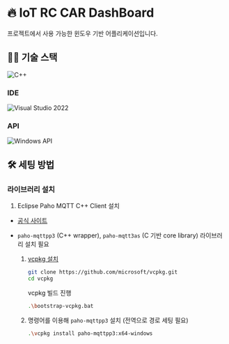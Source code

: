 # 🔥 IoT RC CAR DashBoard

프로젝트에서 사용 가능한 윈도우 기반 어플리케이션입니다.

## 🧑‍💻 기술 스택

![C++](https://img.shields.io/badge/C++-00599C?style=for-the-badge&logo=c%2b%2b&logoColor=white)

### IDE

![Visual Studio 2022](https://img.shields.io/badge/Visual%20Studio%202022-5C2D91?style=for-the-badge&logo=visualstudio&logoColor=white)

### API

![Windows API](https://img.shields.io/badge/Windows%20API-0078D6?style=for-the-badge&logo=windows&logoColor=white)


## 🛠️ 세팅 방법

### 라이브러리 설치

1. Eclipse Paho MQTT C++ Client 설치
- [공식 사이트](https://eclipse.dev/paho/)
- `paho-mqttpp3` (C++ wrapper), `paho-mqtt3as` (C 기반 core library) 라이브러리 설치 필요

    1. [vcpkg 설치](https://learn.microsoft.com/ko-kr/vcpkg/get_started/get-started-vs?pivots=shell-powershell)
        ```bash
        git clone https://github.com/microsoft/vcpkg.git
        cd vcpkg
        ```
        vcpkg 빌드 진행
        ```bash
        .\bootstrap-vcpkg.bat
        ```
    2. 명령어를 이용해 `paho-mqttpp3` 설치 (전역으로 경로 세팅 필요)
        ```bash
        .\vcpkg install paho-mqttpp3:x64-windows
        ```
